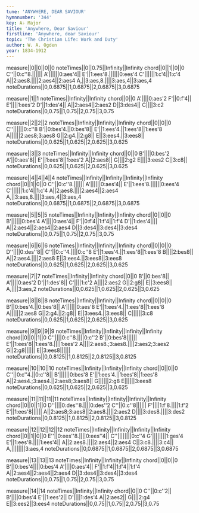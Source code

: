 ```yaml
---
tune: 'ANYWHERE, DEAR SAVIOUR'
hymnnumber: '344'
key: A♭ Major
title: 'Anywhere, Dear Saviour'
firstline: 'Anywhere, dear Saviour'
topic: 'The Christian Life: Work and Duty'
author: W. A. Ogden
year: 1834-1912
---
```

measure||0||0||0||0
noteTimes||0||0.75||Infinity||Infinity
chord||0||1||0||0
C''||0:c''8.||||||
A'||||||0:aes'4||
E'||1:ees'8.||||||0:ees'4
C'||||||1:c'4||1:c'4
A||2:aes8.||||2:aes4||2:aes4
A,||3:aes,8.||||3:aes,4||3:aes,4
noteDurations||0,0.6875||1,0.6875||2,0.6875||3,0.6875

measure||1||1
noteTimes||Infinity||Infinity
chord||0||0
A'||||0:aes'2
F'||0:f'4||
E'||||1:ees'2
D'||1:des'4||
A||2:aes4||2:aes2
D||3:des4||
C||||3:c2
noteDurations||0,0.75||1,0.75||2,0.75||3,0.75

measure||2||2||2
noteTimes||Infinity||Infinity||Infinity
chord||0||0||0
C''||||||0:c''8
B'||0:bes'4.||0:bes'8||
E'||1:ees'4.||1:ees'8||1:ees'8
A||||||2:aes8;3:aes8
G||2:g4.||2:g8||
E||3:ees4.||3:ees8||
noteDurations||0,0.625||1,0.625||2,0.625||3,0.625

measure||3||3
noteTimes||Infinity||Infinity
chord||0||0
B'||||0:bes'2
A'||0:aes'8||
E'||1:ees'8||1:ees'2
A||2:aes8||
G||||2:g2
E||||3:ees2
C||3:c8||
noteDurations||0,0.625||1,0.625||2,0.625||3,0.625

measure||4||4||4||4
noteTimes||Infinity||Infinity||Infinity||Infinity
chord||0||1||0||0
C''||0:c''8.||||||
A'||||||0:aes'4||
E'||1:ees'8.||||||0:ees'4
C'||||||1:c'4||1:c'4
A||2:aes8.||||2:aes4||2:aes4
A,||3:aes,8.||||3:aes,4||3:aes,4
noteDurations||0,0.6875||1,0.6875||2,0.6875||3,0.6875

measure||5||5||5
noteTimes||Infinity||Infinity||Infinity
chord||0||0||0
B'||||||0:bes'4
A'||||0:aes'4||
F'||0:f'4||1:f'4||1:f'4
D'||1:des'4||||
A||2:aes4||2:aes4||2:aes4
D||3:des4||3:des4||3:des4
noteDurations||0,0.75||1,0.75||2,0.75||3,0.75

measure||6||6||6
noteTimes||Infinity||Infinity||Infinity
chord||0||0||0
D''||||0:des''8||
C''||0:c''4.||||0:c''8
E'||1:ees'4.||1:ees'8||1:ees'8
B||||2:bes8||
A||2:aes4.||||2:aes8
E||3:ees4.||3:ees8||3:ees8
noteDurations||0,0.625||1,0.625||2,0.625||3,0.625

measure||7||7
noteTimes||Infinity||Infinity
chord||0||0
B'||0:bes'8||
A'||||0:aes'2
D'||1:des'8||
C'||||1:c'2
A||||2:aes2
G||2:g8||
E||3:ees8||
A,||||3:aes,2
noteDurations||0,0.625||1,0.625||2,0.625||3,0.625

measure||8||8||8
noteTimes||Infinity||Infinity||Infinity
chord||0||0||0
B'||0:bes'4.||0:bes'8||
A'||||||0:aes'8
E'||1:ees'4.||1:ees'8||1:ees'8
A||||||2:aes8
G||2:g4.||2:g8||
E||3:ees4.||3:ees8||
C||||||3:c8
noteDurations||0,0.625||1,0.625||2,0.625||3,0.625

measure||9||9||9||9
noteTimes||Infinity||Infinity||Infinity||Infinity
chord||0||0||1||0
C''||||0:c''8.||||0:c''2
B'||0:bes'8||||||
E'||1:ees'8||1:ees'8.||||1:ees'2
A||||2:aes8.;3:aes8.||||2:aes2;3:aes2
G||2:g8||||||
E||3:ees8||||||
noteDurations||0,0.8125||1,0.8125||2,0.8125||3,0.8125

measure||10||10||10
noteTimes||Infinity||Infinity||Infinity
chord||0||0||0
C''||0:c''4.||0:c''8||
B'||||||0:bes'8
E'||1:ees'4.||1:ees'8||1:ees'8
A||2:aes4.;3:aes4.||2:aes8;3:aes8||
G||||||2:g8
E||||||3:ees8
noteDurations||0,0.625||1,0.625||2,0.625||3,0.625

measure||11||11||11||11
noteTimes||Infinity||Infinity||Infinity||Infinity
chord||0||0||1||0
D''||||0:des''8.||||0:des''2
C''||0:c''8||||||
F'||||1:f'8.||||1:f'2
E'||1:ees'8||||||
A||2:aes8;3:aes8||2:aes8.||||2:aes2
D||||3:des8.||||3:des2
noteDurations||0,0.8125||1,0.8125||2,0.8125||3,0.8125

measure||12||12||12||12
noteTimes||Infinity||Infinity||Infinity||Infinity
chord||0||1||0||0
E''||0:ees''8.||||0:ees''4||
C''||||||||0:c''4
G'||||||||1:ges'4
E'||1:ees'8.||||1:ees'4||
A||2:aes8.||||2:aes4||2:aes4
C||3:c8.||||3:c4||
A,||||||||3:aes,4
noteDurations||0,0.6875||1,0.6875||2,0.6875||3,0.6875

measure||13||13||13
noteTimes||Infinity||Infinity||Infinity
chord||0||0||0
B'||0:bes'4||||0:bes'4
A'||||0:aes'4||
F'||1:f'4||1:f'4||1:f'4
A||2:aes4||2:aes4||2:aes4
D||3:des4||3:des4||3:des4
noteDurations||0,0.75||1,0.75||2,0.75||3,0.75

measure||14||14
noteTimes||Infinity||Infinity
chord||0||0
C''||0:c''2||
B'||||0:bes'4
E'||1:ees'2||
D'||||1:des'4
A||2:aes2||
G||||2:g4
E||3:ees2||3:ees4
noteDurations||0,0.75||1,0.75||2,0.75||3,0.75

